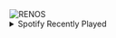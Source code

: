 <div align="justify">
<picture>
    <source media="(prefers-color-scheme: dark)" srcset="https://i.ibb.co/1dJvd3c/output-gif.gif">
    <source media="(prefers-color-scheme: light)" srcset="https://i.ibb.co/1dJvd3c/output-gif.gif">
    <img alt="RENOS" src="https://i.ibb.co/1dJvd3c/output-gif.gif">
</picture>
<details>
<summary>Spotify Recently Played</summary>
<img src="https://spotify-recently-played-readme.vercel.app/api?user=31d6d6zerc5ct6kck32na2ozsqf4&unique=1&width=400" alt="Spotify" />
</details>
</div>

<!-- Image deletion URL: https://ibb.co/txPmxSR/bd92841999c2c7ba5d380d74d49d20f6 -->